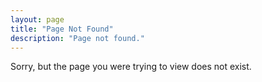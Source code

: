 ```yaml
---
layout: page
title: "Page Not Found"
description: "Page not found."
---  
```


Sorry, but the page you were trying to view does not exist.

<script type="text/javascript">
  var GOOG_FIXURL_LANG = 'en';
  var GOOG_FIXURL_SITE = '{{ site.url }}'
</script>
<script type="text/javascript" src="http://linkhelp.clients.google.com/tbproxy/lh/wm/fixurl.js"></script>
